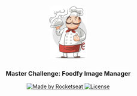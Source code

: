 <h1 align="center">
    <img alt="Foodfy" src="https://github.com/louiscavalcante/LaunchBaseBootcamp/blob/master/Foodfy/assets/chef.png" width="100px" />
</h1>

<h3 align="center">
  Master Challenge: Foodfy Image Manager
</h3>

<p align="center">

  <a href="https://rocketseat.com.br">
    <img alt="Made by Rocketseat" src="https://img.shields.io/badge/made%20by-Rocketseat-%23F8952D">
  </a>

  <a href="LICENSE" >
    <img alt="License" src="https://img.shields.io/badge/license-MIT-%23F8952D">
  </a>

</p>